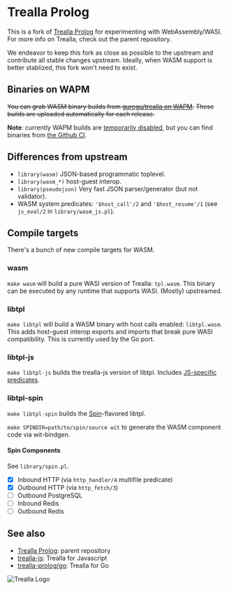 # Trealla Prolog

This is a fork of [Trealla Prolog](https://github.com/trealla-prolog/trealla) for experimenting with WebAssembly/WASI.
For more info on Trealla, check out the parent repository.

We endeavor to keep this fork as close as possible to the upstream and contribute all stable changes upstream.
Ideally, when WASM support is better stablized, this fork won't need to exist.

## Binaries on WAPM
~~You can grab WASM binary builds from [guregu/trealla on WAPM](https://wapm.io/guregu/trealla).~~
~~These builds are uploaded automatically for each release.~~

**Note**: currently WAPM builds are [temporarily disabled](https://github.com/guregu/trealla/issues/11), but you can find binaries from [the Github CI](https://github.com/guregu/trealla/actions).

## Differences from upstream
- `library(wasm)` JSON-based programmatic toplevel.
- `library(wasm_*)` host-guest interop.
- `library(pseudojson)` Very fast JSON parser/generator (but not validator).
- WASM system predicates: `'$host_call'/2` and `'$host_resume'/1` (see `js_eval/2` in `library/wasm_js.pl`).

## Compile targets

There's a bunch of new compile targets for WASM.

### wasm

`make wasm` will build a pure WASI version of Trealla: `tpl.wasm`. This binary can be executed by any runtime that supports WASI. (Mostly) upstreamed.

### libtpl

`make libtpl` will build a WASM binary with host calls enabled: `libtpl.wasm`. This adds host-guest interop exports and imports that break pure WASI compatibility. This is currently used by the Go port.

### libtpl-js

`make libtpl-js` builds the trealla-js version of libtpl. Includes [JS-specific predicates](https://github.com/guregu/trealla-js#predicate-reference).

### libtpl-spin

`make libtpl-spin` builds the [Spin](https://github.com/fermyon/spin)-flavored libtpl.

`make SPINDIR=path/to/spin/source wit` to generate the WASM component code via wit-bindgen.

#### Spin Components

See `library/spin.pl`.

- [x] Inbound HTTP (via `http_handler/4` multifile predicate)
- [x] Outbound HTTP (via `http_fetch/3`)
- [ ] Outbound PostgreSQL
- [ ] Inbound Redis
- [ ] Outbound Redis

## See also

- [Trealla Prolog](https://github.com/trealla-prolog/trealla): parent repository
- [trealla-js](https://github.com/guregu/trealla-js): Trealla for Javascript
- [trealla-prolog/go](https://github.com/trealla-prolog/go): Trealla for Go

![Trealla Logo](https://user-images.githubusercontent.com/131059/190109875-7eb65bf5-feef-41e1-b19c-7fbcab8887ae.png)
